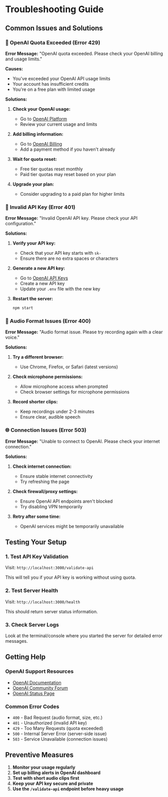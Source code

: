# Troubleshooting Guide

## Common Issues and Solutions

### 🚫 OpenAI Quota Exceeded (Error 429)

**Error Message:** "OpenAI quota exceeded. Please check your OpenAI billing and usage limits."

**Causes:**
- You've exceeded your OpenAI API usage limits
- Your account has insufficient credits
- You're on a free plan with limited usage

**Solutions:**
1. **Check your OpenAI usage:**
   - Go to [OpenAI Platform](https://platform.openai.com/usage)
   - Review your current usage and limits

2. **Add billing information:**
   - Go to [OpenAI Billing](https://platform.openai.com/account/billing)
   - Add a payment method if you haven't already

3. **Wait for quota reset:**
   - Free tier quotas reset monthly
   - Paid tier quotas may reset based on your plan

4. **Upgrade your plan:**
   - Consider upgrading to a paid plan for higher limits

### 🔑 Invalid API Key (Error 401)

**Error Message:** "Invalid OpenAI API key. Please check your API configuration."

**Solutions:**
1. **Verify your API key:**
   - Check that your API key starts with `sk-`
   - Ensure there are no extra spaces or characters

2. **Generate a new API key:**
   - Go to [OpenAI API Keys](https://platform.openai.com/api-keys)
   - Create a new API key
   - Update your `.env` file with the new key

3. **Restart the server:**
   ```bash
   npm start
   ```

### 🎵 Audio Format Issues (Error 400)

**Error Message:** "Audio format issue. Please try recording again with a clear voice."

**Solutions:**
1. **Try a different browser:**
   - Use Chrome, Firefox, or Safari (latest versions)

2. **Check microphone permissions:**
   - Allow microphone access when prompted
   - Check browser settings for microphone permissions

3. **Record shorter clips:**
   - Keep recordings under 2-3 minutes
   - Ensure clear, audible speech

### 🌐 Connection Issues (Error 503)

**Error Message:** "Unable to connect to OpenAI. Please check your internet connection."

**Solutions:**
1. **Check internet connection:**
   - Ensure stable internet connectivity
   - Try refreshing the page

2. **Check firewall/proxy settings:**
   - Ensure OpenAI API endpoints aren't blocked
   - Try disabling VPN temporarily

3. **Retry after some time:**
   - OpenAI services might be temporarily unavailable

## Testing Your Setup

### 1. Test API Key Validation
Visit: `http://localhost:3000/validate-api`

This will tell you if your API key is working without using quota.

### 2. Test Server Health
Visit: `http://localhost:3000/health`

This should return server status information.

### 3. Check Server Logs
Look at the terminal/console where you started the server for detailed error messages.

## Getting Help

### OpenAI Support Resources
- [OpenAI Documentation](https://platform.openai.com/docs)
- [OpenAI Community Forum](https://community.openai.com/)
- [OpenAI Status Page](https://status.openai.com/)

### Common Error Codes
- `400` - Bad Request (audio format, size, etc.)
- `401` - Unauthorized (invalid API key)
- `429` - Too Many Requests (quota exceeded)
- `500` - Internal Server Error (server-side issue)
- `503` - Service Unavailable (connection issues)

## Preventive Measures

1. **Monitor your usage regularly**
2. **Set up billing alerts in OpenAI dashboard**
3. **Test with short audio clips first**
4. **Keep your API key secure and private**
5. **Use the `/validate-api` endpoint before heavy usage**

